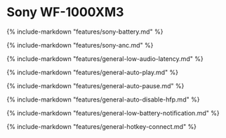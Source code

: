 # Sony WF-1000XM3

{%
   include-markdown "features/sony-battery.md"
%}

{%
   include-markdown "features/sony-anc.md"
%}

{%
   include-markdown "features/general-low-audio-latency.md"
%}

{%
   include-markdown "features/general-auto-play.md"
%}

{%
   include-markdown "features/general-auto-pause.md"
%}

{%
   include-markdown "features/general-auto-disable-hfp.md"
%}

{%
   include-markdown "features/general-low-battery-notification.md"
%}

{%
   include-markdown "features/general-hotkey-connect.md"
%}